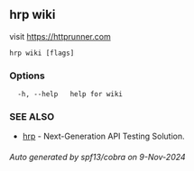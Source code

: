 ## hrp wiki

visit https://httprunner.com

```
hrp wiki [flags]
```

### Options

```
  -h, --help   help for wiki
```

### SEE ALSO

* [hrp](hrp.md)	 - Next-Generation API Testing Solution.

###### Auto generated by spf13/cobra on 9-Nov-2024
